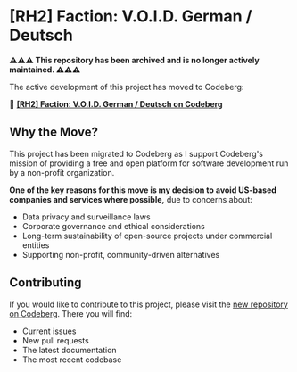 # [RH2] Faction: V.O.I.D. German / Deutsch

**⚠️⚠️⚠️ This repository has been archived and is no longer actively maintained. ⚠️⚠️⚠️**

The active development of this project has moved to Codeberg:

🔗 **[[RH2] Faction: V.O.I.D. German / Deutsch on Codeberg](https://codeberg.org/stotzem/FactionVOIDGerman)**

## Why the Move?

This project has been migrated to Codeberg as I support Codeberg's mission of providing a free and open platform for software development run by a non-profit organization.

**One of the key reasons for this move is my decision to avoid US-based companies and services where possible,** due to concerns about:

- Data privacy and surveillance laws
- Corporate governance and ethical considerations
- Long-term sustainability of open-source projects under commercial entities
- Supporting non-profit, community-driven alternatives

## Contributing

If you would like to contribute to this project, please visit the [new repository on Codeberg](https://codeberg.org/stotzem/FactionVOIDGerman). There you will find:

- Current issues
- New pull requests
- The latest documentation
- The most recent codebase
